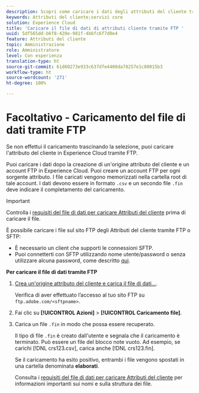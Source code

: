 ```yaml
---
description: Scopri come caricare i dati degli attributi del cliente tramite FTP in Experience Cloud.
keywords: Attributi del cliente;servizi core
solution: Experience Cloud
title: 'Caricare il file di dati di attributi cliente tramite FTP '
uuid: 5df565dd-b6f8-420e-981f-4b6fc6f7d0e4
feature: Attributi del cliente
topic: Amministrazione
role: Amministratore
level: Con esperienza
translation-type: ht
source-git-commit: 61d60273e933c637dfe4400da78257e1c80015b3
workflow-type: ht
source-wordcount: '271'
ht-degree: 100%

---
```



# Facoltativo - Caricamento del file di dati tramite FTP

Se non effettui il caricamento trascinando la selezione, puoi caricare l&#39;attributo del cliente in Experience Cloud tramite FTP.

Puoi caricare i dati dopo la creazione di un&#39;origine attributo del cliente e un account FTP in Experience Cloud. Puoi creare un account FTP per ogni sorgente attributo. I file caricati vengono memorizzati nella cartella root di tale account. I dati devono essere in formato `.csv` e un secondo file `.fin` deve indicare il completamento del caricamento.

>[!IMPORTANT]
>
>Controlla i [requisiti del file di dati per caricare Attributi del cliente](../attributes/crs-data-file.md#concept_DE908F362DF24172BFEF48E1797DAF19) prima di caricare il file.

È possibile caricare i file sul sito FTP degli Attributi del cliente tramite FTP o SFTP:

* È necessario un client che supporti le connessioni SFTP.
* Puoi connetterti con SFTP utilizzando nome utente/password o senza utilizzare alcuna password, come descritto [qui](https://docs.adobe.com/help/it-IT/analytics/export/ftp-and-sftp/secure-file-transfer-protocol/ftp-sftp-cert-auth.html).

**Per caricare il file di dati tramite FTP**

1. [Crea un&#39;origine attributo del cliente e carica il file di dati...](../attributes/t-crs-usecase.md#task_BCC327B2A0EF4A1BBB2934013AB92B78).

   Verifica di aver effettuato l’accesso al tuo sito FTP su `ftp.adobe.com/<sftpname>`.

1. Fai clic su **[!UICONTROL Azioni]** > **[!UICONTROL Caricamento file]**.

1. Carica un file `.fin` in modo che possa essere recuperato.

   Il tipo di file `.fin` è creato dall&#39;utente e segnala che il caricamento è terminato. Può essere un file del blocco note vuoto. Ad esempio, se carichi [!DNL crs123.csv], carica anche [!DNL crs123.fin].

   Se il caricamento ha esito positivo, entrambi i file vengono spostati in una cartella denominata **elaborati**.

   Consulta i [requisiti del file di dati per caricare Attributi del cliente](../attributes/crs-data-file.md#concept_DE908F362DF24172BFEF48E1797DAF19) per informazioni importanti sui nomi e sulla struttura dei file.
